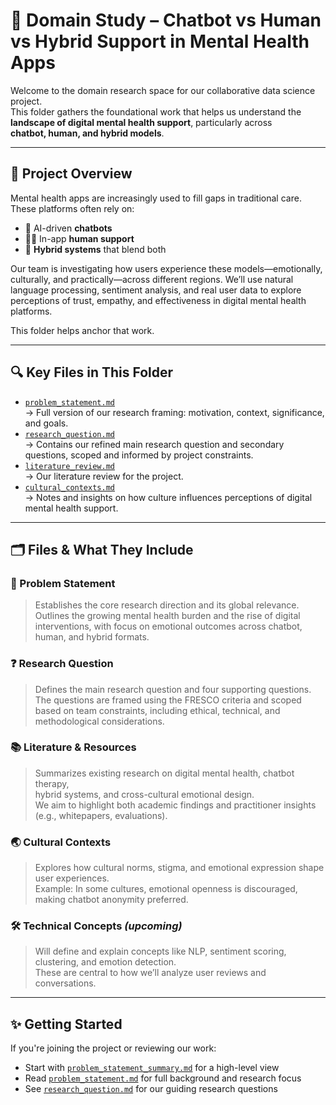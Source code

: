 # 🧠 Domain Study – Chatbot vs Human vs Hybrid Support in Mental Health Apps

Welcome to the domain research space for our collaborative
data science project.  
This folder gathers the foundational work that helps us understand the  
**landscape of digital mental health support**, particularly across  
**chatbot, human, and hybrid models**.

---

## 📌 Project Overview

Mental health apps are increasingly used to fill gaps in traditional care.  
These platforms often rely on:

- 🤖 AI-driven **chatbots**
- 🧑‍⚕️ In-app **human support**
- 🔁 **Hybrid systems** that blend both

Our team is investigating how users experience these models—emotionally,  
culturally, and practically—across different regions. We’ll use natural  
language processing, sentiment analysis, and real user data to explore  
perceptions of trust, empathy, and effectiveness in digital mental health platforms.

This folder helps anchor that work.

---

## 🔍 Key Files in This Folder

- [`problem_statement.md`](./problem_statement.md)  
  → Full version of our research framing: motivation,
 context, significance, and goals.
- [`research_question.md`](./research_question.md)  
  → Contains our refined main research question and secondary questions,
 scoped and informed by project constraints.
- [`literature_review.md`](./literature_review.md)  
  → Our literature review for the project.
- [`cultural_contexts.md`](./cultural_contexts.md)  
  → Notes and insights on how culture influences perceptions of digital
 mental health support.

---

## 🗂️ Files & What They Include

### 📄 Problem Statement  
>
> Establishes the core research direction and its global relevance.  
Outlines the growing mental health burden and the rise of digital
interventions, with focus on emotional outcomes across chatbot, human,
and hybrid formats.

### ❓ Research Question  
>
> Defines the main research question and four supporting questions.  
The questions are framed using the FRESCO criteria and scoped based on
team constraints, including ethical, technical, and methodological
considerations.

### 📚 Literature & Resources  
>
> Summarizes existing research on digital mental health, chatbot therapy,  
hybrid systems, and cross-cultural emotional design.  
We aim to highlight both academic findings and practitioner insights
(e.g., whitepapers, evaluations).

### 🌏 Cultural Contexts  
>
> Explores how cultural norms, stigma, and emotional expression shape
user experiences.  
Example: In some cultures, emotional openness is discouraged, making
chatbot anonymity preferred.

### 🛠️ Technical Concepts *(upcoming)*  
>
> Will define and explain concepts like NLP, sentiment scoring, clustering,
and emotion detection.  
These are central to how we’ll analyze user reviews and conversations.

---

## ✨ Getting Started

If you're joining the project or reviewing our work:

- Start with [`problem_statement_summary.md`](./problem_statement_summary.md)
for a high-level view
- Read [`problem_statement.md`](./problem_statement.md)
for full background and research focus
- See [`research_question.md`](./research_question.md) for our guiding research questions
